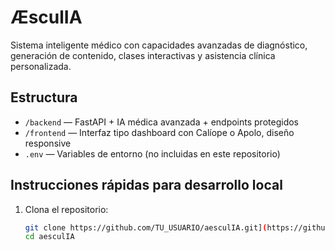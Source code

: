 # ÆsculIA

Sistema inteligente médico con capacidades avanzadas de diagnóstico, generación de contenido, clases interactivas y asistencia clínica personalizada.

## Estructura

- `/backend` — FastAPI + IA médica avanzada + endpoints protegidos  
- `/frontend` — Interfaz tipo dashboard con Calíope o Apolo, diseño responsive  
- `.env` — Variables de entorno (no incluidas en este repositorio)

## Instrucciones rápidas para desarrollo local

1. Clona el repositorio:
   ```bash
   git clone https://github.com/TU_USUARIO/aesculIA.git](https://github.com/Andresnovoa0z/aesculIA.git
   cd aesculIA
